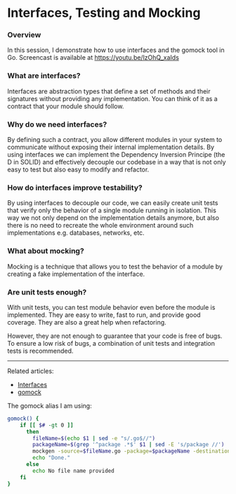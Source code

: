 # Interfaces, Testing and Mocking

### Overview

In this session, I demonstrate how to use interfaces and the gomock tool in Go. Screencast is available at https://youtu.be/lzOhQ_xaIds


### What are interfaces?

Interfaces are abstraction types that define a set of methods and their signatures without providing any implementation.
You can think of it as a contract that your module should follow.


### Why do we need interfaces?

By defining such a contract, you allow different modules in your system to communicate without exposing their internal implementation details.
By using interfaces we can implement the Dependency Inversion Principe (the D in SOLID) and effectively decouple our codebase in a way that is not only easy to test but also easy to modify and refactor.


### How do interfaces improve testability?

By using interfaces to decouple our code, we can easily create unit tests that verify only the behavior of a single module running in isolation. This way we not only depend on the implementation details anymore, but also there is no need to recreate the whole environment around such implementations e.g. databases, networks, etc.


### What about mocking?

Mocking is a technique that allows you to test the behavior of a module by creating a fake implementation of the interface.


### Are unit tests enough?
With unit tests, you can test module behavior even before the module is implemented. They are easy to write, fast to run, and provide good coverage. They are also a great help when refactoring.

However, they are not enough to guarantee that your code is free of bugs. To ensure a low risk of bugs, a combination of unit tests and integration tests is recommended.

----

Related articles:

- [Interfaces](https://golang.org/doc/effective_go.html#interfaces)
- [gomock](https://github.com/uber-go/mock)

The gomock alias I am using:

```bash
gomock() {
    if [[ $# -gt 0 ]]
      then
        fileName=$(echo $1 | sed -e "s/.go$//")
        packageName=$(grep '^package .*$' $1 | sed -E 's/package //')
        mockgen -source=$fileName.go -package=$packageName -destination=${fileName}_mock.go
        echo "Done."
      else
        echo No file name provided
    fi
}
```

